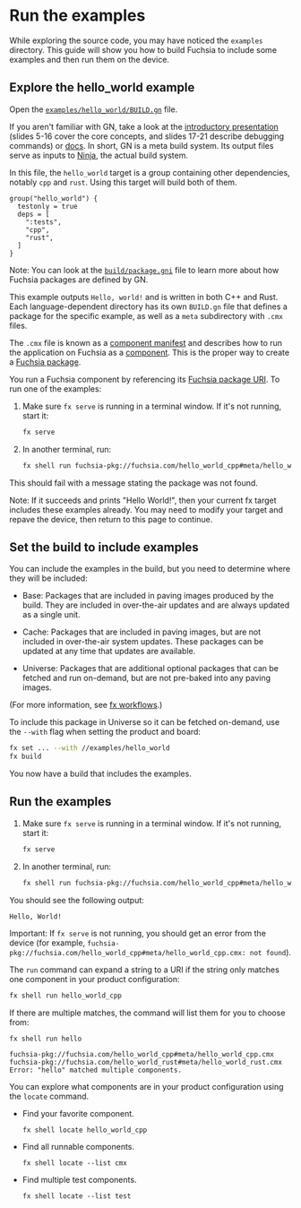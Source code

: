 
# Run the examples

While exploring the source code, you may have noticed the `examples` directory.
This guide will show you how to build Fuchsia to include some examples and then
run them on the device.

## Explore the hello_world example

Open the [`examples/hello_world/BUILD.gn`](/examples/hello_world/BUILD.gn) file.

If you aren't familiar with GN, take a look at the
[introductory presentation](https://docs.google.com/presentation/d/15Zwb53JcncHfEwHpnG_PoIbbzQ3GQi_cpujYwbpcbZo/view#slide=id.g119d702868_0_12) (slides 5-16 cover the core concepts, and
slides 17-21 describe debugging commands) or [docs](https://gn.googlesource.com/gn/+/master/docs/).
In short, GN is a meta build system. Its output files serve as inputs to
[Ninja](https://ninja-build.org/), the actual build system.

In this file, the `hello_world` target is a group containing other dependencies,
notably `cpp` and `rust`. Using this target will build both of them.

```gn
group("hello_world") {
  testonly = true
  deps = [
    ":tests",
    "cpp",
    "rust",
  ]
}
```

Note: You can look at the [`build/package.gni`](/build/package.gni) file to learn
more about how Fuchsia packages are defined by GN.

This example outputs `Hello, world!` and is written in both C++ and Rust. Each
language-dependent directory has its own `BUILD.gn` file that defines a package
for the specific example, as well as a `meta` subdirectory with `.cmx` files.

The `.cmx` file is known as a
[component manifest](/docs/glossary.md#component-manifest) and describes how to run
the application on Fuchsia as a [component](/docs/glossary.md#component). This is
the proper way to create a [Fuchsia package](/docs/glossary.md#fuchsia-package).

You run a Fuchsia component by referencing its
[Fuchsia package URI](/docs/glossary.md#fuchsia-pkg-url). To run one of the
examples:

1.  Make sure `fx serve` is running in a terminal window. If it's not running, start it:

    ```sh
    fx serve
    ```

1.  In another terminal, run:

    ```sh
    fx shell run fuchsia-pkg://fuchsia.com/hello_world_cpp#meta/hello_world_cpp.cmx
    ```

This should fail with a message stating the package was not found.

Note: If it succeeds and prints "Hello World!", then your current fx target
includes these examples already. You may need to modify your target and repave
the device, then return to this page to continue.

## Set the build to include examples

You can include the examples in the build, but you need to determine where they
will be included:

*   Base: Packages that are included in paving images produced by the build.
    They are included in over-the-air updates and are always updated as a
    single unit.

*   Cache: Packages that are included in paving images, but are not included in
    over-the-air system updates. These packages can be updated at any time that
    updates are available.

*   Universe: Packages that are additional optional packages that can be
    fetched and run on-demand, but are not pre-baked into any paving images.

(For more information, see [fx workflows](/docs/development/workflows/fx.md).)

To include this package in Universe so it can be fetched on-demand, use the
`--with` flag when setting the product and board:

```sh
fx set ... --with //examples/hello_world
fx build
```

You now have a build that includes the examples.

## Run the examples

1.  Make sure `fx serve` is running in a terminal window. If it's not running, start it:

    ```sh
    fx serve
    ```

1.  In another terminal, run:

    ```sh
    fx shell run fuchsia-pkg://fuchsia.com/hello_world_cpp#meta/hello_world_cpp.cmx
    ```

You should see the following output:

```uglyprint
Hello, World!
```

Important: If `fx serve` is not running, you should get an error from
the device (for example,
`fuchsia-pkg://fuchsia.com/hello_world_cpp#meta/hello_world_cpp.cmx: not
found`).

The `run` command can expand a string to a URI if the string only matches one
component in your product configuration:

```sh
fx shell run hello_world_cpp
```

If there are multiple matches, the command will list them for you to choose
from:

```sh
fx shell run hello
```

```uglyprint
fuchsia-pkg://fuchsia.com/hello_world_cpp#meta/hello_world_cpp.cmx
fuchsia-pkg://fuchsia.com/hello_world_rust#meta/hello_world_rust.cmx
Error: "hello" matched multiple components.
```

You can explore what components are in your product configuration using the
`locate` command.

*   Find your favorite component.

    ```
    fx shell locate hello_world_cpp
    ```

*   Find all runnable components.

    ```
    fx shell locate --list cmx
    ```

*   Find multiple test components.

    ```
    fx shell locate --list test
    ```
